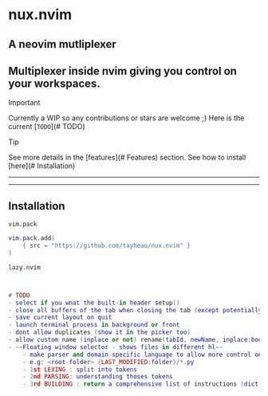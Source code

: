 # nux.nvim
## A neovim mutliplexer
Multiplexer inside nvim giving you control on your workspaces.
---
>[!IMPORTANT] 
> Currently a WIP so any contributions or stars are welcome ;)
> Here is the current [`TODO`](# TODO)

>[!TIP]
> See more details in the [features](# Features) section.
> See how to install [here](# Installation)
---

[](https://github.com/user-attachments/assets/04810905-0a3d-42e5-8a4a-2e7beeaaf9e2)

---

## Installation 
`vim.pack`
```lua
vim.pack.add(
	{ src = "https://github.com/tayheau/nux.nvim" }
)
```
`lazy.nvim`
```lua


# TODO
- select if you wnat the built-in header setup()
- close all buffers of the tab when closing the tab (except potentially running term process and non saved files) setup()
- save current layout on quit
- launch terminal process in background or front
- dont allow duplicates (show it in the picker too)
- allow custom name (inplace or not) rename(tabId, newName, inplace:bool) renameInplace() = partial rename(tabId, newName, true)
- ~~Floating window selector - shows files in different hl~~
    - make parser and domain specific language to allow more control on files :
    - e.g: <root-folder> {LAST_MODIFIED:folder}/*.py
    - 1st LEXING : split into tokens
    - 2nd PARSING: understanding thoses tokens
    - 3rd BUILDING : return a comprehensive list of instructions (dict root, files)

